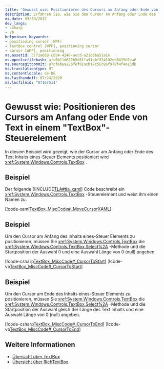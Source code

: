 ```yaml
---
title: 'Gewusst wie: Positionieren des Cursors am Anfang oder Ende von Text in einem "TextBox"-Steuerelement'
description: Erfahren Sie, wie Sie den Cursor am Anfang oder Ende des Text Inhalts eines Windows Presentation Foundation TextBox-Steuer Elements positionieren.
ms.date: 03/30/2017
dev_langs:
- csharp
- vb
helpviewer_keywords:
- positioning cursor [WPF]
- TextBox control [WPF], positioning cursor
- cursor [WPF], positioning
ms.assetid: c771a0b8-c6b4-4240-aecd-a21d0ba51a2e
ms.openlocfilehash: afe8b11d032b5d61fa91cbf324f02cd8415d2ea8
ms.sourcegitcommit: 87cfeb69226fef01acb17c56c86f978f4f4a13db
ms.translationtype: MT
ms.contentlocale: de-DE
ms.lasthandoff: 07/24/2020
ms.locfileid: "87167511"
---
```

# <a name="how-to-position-the-cursor-at-the-beginning-or-end-of-text-in-a-textbox-control"></a>Gewusst wie: Positionieren des Cursors am Anfang oder Ende von Text in einem "TextBox"-Steuerelement
In diesem Beispiel wird gezeigt, wie der Cursor am Anfang oder Ende des Text Inhalts eines-Steuer Elements positioniert wird <xref:System.Windows.Controls.TextBox> .  
  
## <a name="example"></a>Beispiel  
 Der folgende [!INCLUDE[TLA#tla_xaml](../../../../includes/tlasharptla-xaml-md.md)] Code beschreibt ein <xref:System.Windows.Controls.TextBox> -Steuerelement und weist ihm einen Namen zu.  
  
 [!code-xaml[TextBox_MiscCode#_MoveCursorXAML](~/samples/snippets/csharp/VS_Snippets_Wpf/TextBox_MiscCode/CSharp/Window1.xaml#_movecursorxaml)]  
  
## <a name="example"></a>Beispiel  
 Um den Cursor am Anfang des Inhalts eines-Steuer Elements zu positionieren, müssen Sie <xref:System.Windows.Controls.TextBox> die <xref:System.Windows.Controls.TextBox.Select%2A> -Methode und die Startposition der Auswahl 0 und eine Auswahl Länge von 0 (null) angeben.  
  
 [!code-csharp[TextBox_MiscCode#_CursorToStart](~/samples/snippets/csharp/VS_Snippets_Wpf/TextBox_MiscCode/CSharp/Window1.xaml.cs#_cursortostart)]
 [!code-vb[TextBox_MiscCode#_CursorToStart](~/samples/snippets/visualbasic/VS_Snippets_Wpf/TextBox_MiscCode/VisualBasic/Window1.xaml.vb#_cursortostart)]  
  
## <a name="example"></a>Beispiel  
 Um den Cursor am Ende des Inhalts eines-Steuer Elements zu positionieren, müssen Sie <xref:System.Windows.Controls.TextBox> die <xref:System.Windows.Controls.TextBox.Select%2A> -Methode und die Startposition der Auswahl gleich der Länge des Text Inhalts und eine Auswahl Länge von 0 (null) angeben.  
  
 [!code-csharp[TextBox_MiscCode#_CursorToEnd](~/samples/snippets/csharp/VS_Snippets_Wpf/TextBox_MiscCode/CSharp/Window1.xaml.cs#_cursortoend)]
 [!code-vb[TextBox_MiscCode#_CursorToEnd](~/samples/snippets/visualbasic/VS_Snippets_Wpf/TextBox_MiscCode/VisualBasic/Window1.xaml.vb#_cursortoend)]  
  
## <a name="see-also"></a>Weitere Informationen

- [Übersicht über TextBox](textbox-overview.md)
- [Übersicht über RichTextBox](richtextbox-overview.md)
